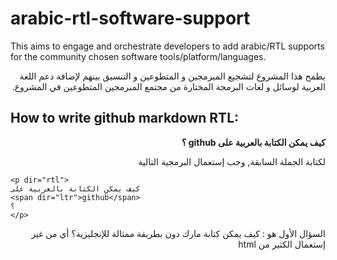 # arabic-rtl-software-support
This aims to engage and orchestrate developers to add arabic/RTL supports for the community chosen software tools/platform/languages. 
<p dir="rtl"> يطمح هذا المشروع لتشجيع المبرمجين و المتطوعين و التنسيق بينهم لإضافة دعم اللغة العربية لوسائل و لغات البرمجة المختارة من مجتمع المبرمجين المتطوعين في المشروع.  
</p> 

## How to write github markdown RTL: 
<p dir="rtl" style="font-weight:bold">
كيف يمكن الكتابة بالعربية على
<span dir="ltr">github</span>
؟
</p> 
<p dir="rtl">
لكتابة الجملة السابقة, وجب إستعمال البرمجية التالية
</p>

```
<p dir="rtl">
كيف يمكن الكتابة بالعربية على
<span dir="ltr">github</span>
؟
</p>
``` 

<p dir="rtl"> السؤال الأول هو : كيف يمكن كتابة مارك دون بطريقة ممثالة للإنجليزية؟ أي من غير إستعمال الكثير من html </p> 
